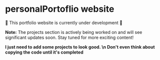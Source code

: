# personalPortoflio website

🚧 This portfolio website is currently under development 🚧

**Note:** The projects section is actively being worked on and will see significant updates soon. Stay tuned for more exciting content!

**I just need to add some projects to look good. \n Don't even think about copying the code until it's completed**
